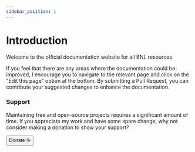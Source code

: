 ```yaml
---
sidebar_position: 1
---
```


# Introduction

Welcome to the official documentation website for all BNL resources.

If you feel that there are any areas where the documentation could be improved, I encourage you to navigate to the relevant page and click on the "Edit this page" option at the bottom. By submitting a Pull Request, you can contribute your suggested changes to enhance the documentation.

### Support

Maintaining free and open-source projects requires a significant amount of time. If you appreciate my work and have some spare change, why not consider making a donation to show your support?

<a href="https://boris.foo/donate" target="_blank">
	<button class="button button--primary">Donate ☕</button>
</a>

